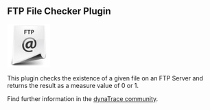## FTP File Checker Plugin

![images_community/download/attachments/148899445/icon.png](images_community/download/attachments/148899445/icon.png)

This plugin checks the existence of a given file on an FTP Server and returns the result as a measure value of 0 or 1.

Find further information in the [dynaTrace community](https://community.dynatrace.com/community/display/DL/FTP+File+Checker+Plugin).

